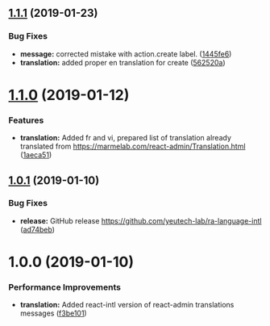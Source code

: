 ## [1.1.1](https://github.com/yeutech-lab/ra-language-intl/compare/v1.1.0...v1.1.1) (2019-01-23)


### Bug Fixes

* **message:** corrected mistake with action.create label. ([1445fe6](https://github.com/yeutech-lab/ra-language-intl/commit/1445fe6))
* **translation:** added proper en translation for create ([562520a](https://github.com/yeutech-lab/ra-language-intl/commit/562520a))

# [1.1.0](https://github.com/yeutech-lab/ra-language-intl/compare/v1.0.1...v1.1.0) (2019-01-12)


### Features

* **translation:** Added fr and vi, prepared list of translation already translated from https://marmelab.com/react-admin/Translation.html ([1aeca51](https://github.com/yeutech-lab/ra-language-intl/commit/1aeca51))

## [1.0.1](https://github.com/yeutech-lab/ra-language-intl/compare/v1.0.0...v1.0.1) (2019-01-10)


### Bug Fixes

* **release:** GitHub release https://github.com/yeutech-lab/ra-language-intl ([ad74beb](https://github.com/yeutech-lab/ra-language-intl/commit/ad74beb))

# 1.0.0 (2019-01-10)


### Performance Improvements

* **translation:** Added react-intl version of react-admin translations messages ([f3be101](https://module.kopaxgroup.com/yeutech/ra-language-intl/commit/f3be101))
